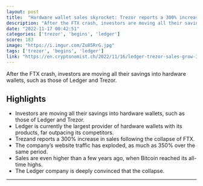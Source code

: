 ```yaml
---
layout: post
title:  "Hardware wallet sales skyrocket: Trezor reports a 300% increase"
description: "After the FTX crash, investors are moving all their savings into hardware wallets, such as those of Ledger and Trezor."
date: "2022-11-17 00:42:51"
categories: ['trezor', 'begins', 'ledger']
score: 183
image: "https://i.imgur.com/Zu85RrG.jpg"
tags: ['trezor', 'begins', 'ledger']
link: "https://en.cryptonomist.ch/2022/11/16/ledger-trezor-sales-grow-300/"
---
```


After the FTX crash, investors are moving all their savings into hardware wallets, such as those of Ledger and Trezor.

## Highlights

- Investors are moving all their savings into hardware wallets, such as those of Ledger and Trezor.
- Ledger is currently the largest provider of hardware wallets with its products, far outpacing its competitors.
- Trezand reports a 300% increase in sales following the collapse of FTX.
- The company’s website traffic has exploded, as much as 350% over the same period.
- Sales are even higher than a few years ago, when Bitcoin reached its all-time highs.
- The Ledger company is deeply convinced that the collapse.

---
